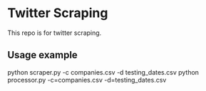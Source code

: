 # Twitter Scraping
This repo is for twitter scraping.
## Usage example 
python scraper.py -c companies.csv -d testing_dates.csv
python processor.py -c=companies.csv -d=testing_dates.csv